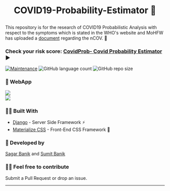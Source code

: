 # <p align="center">COVID19-Probability-Estimator 🦠<p>
This repository is for the research of COVID19 Probabilistic Analysis with respect to the symptoms which is stated in the WHO's website and 
MoHFW has uploaded a [document](https://www.mohfw.gov.in/pdf/FAQ.pdf) regarding the nCOV. 📜

### Check your risk score: [CovidProb- Covid Probability Estimator](https://covidpred.herokuapp.com/) ▶

[![Maintenance](https://img.shields.io/badge/Maintained%3F-yes-green.svg)](https://github.com/iSumitBanik/COVID19-Probability-Estimator/graphs/commit-activity) ![GitHub language count](https://img.shields.io/github/languages/count/iSumitBanik/COVID19-Probability-Estimator) ![GitHub repo size](https://img.shields.io/github/repo-size/iSumitBanik/COVID19-Probability-Estimator)

### 🚀 WebApp 
![](https://raw.githubusercontent.com/iSumitBanik/COVID19-Probability-Estimator/master/static/img/1.png) <br>
![](https://raw.githubusercontent.com/iSumitBanik/COVID19-Probability-Estimator/master/static/img/2.png)

### ✍🏻 Built With
* [Django](https://docs.djangoproject.com/en/3.0/intro/tutorial01/) - Server Side Framework ⚡
* [Materialize CSS](materializecss.com) - Front-End CSS Framework 🎨

### 🌟 Developed by
[Sagar Banik](https://github.com/sagarbanik11) and [Sumit Banik](https://github.com/iSumitBanik) 

### 🤝🏻 Feel free to contribute
Submit a Pull Request or drop an issue.
_________________________________________________________________________________________________________________________________________
